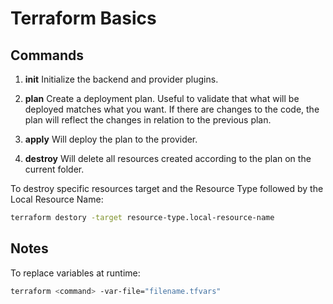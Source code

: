 # Terraform Basics

## Commands

1. **init**
Initialize the backend and provider plugins.

2. **plan**
Create a deployment plan. Useful to validate that what will be deployed matches what you want.
If there are changes to the code, the plan will reflect the changes in relation to the previous plan.

3. **apply**
Will deploy the plan to the provider.

4. **destroy**
Will delete all resources created according to the plan on the current folder.

To destroy specific resources target and the Resource Type followed by the Local Resource Name:

```sh
terraform destory -target resource-type.local-resource-name
```

## Notes

To replace variables at runtime:

```sh
terraform <command> -var-file="filename.tfvars"
```
